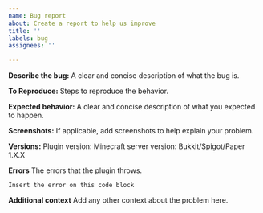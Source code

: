 ```yaml
---
name: Bug report
about: Create a report to help us improve
title: ''
labels: bug
assignees: ''

---
```


**Describe the bug:**
A clear and concise description of what the bug is.

**To Reproduce:**
Steps to reproduce the behavior.

**Expected behavior:**
A clear and concise description of what you expected to happen.

**Screenshots:**
If applicable, add screenshots to help explain your problem.

**Versions:**
Plugin version:
Minecraft server version: Bukkit/Spigot/Paper 1.X.X

**Errors**
The errors that the plugin throws.
```
Insert the error on this code block
```

**Additional context**
Add any other context about the problem here.
